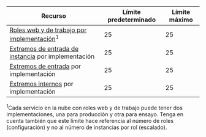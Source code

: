 | Recurso | Límite predeterminado | Límite máximo |
| --- | --- | --- |
| [Roles web y de trabajo por implementación](../articles/cloud-services/cloud-services-choose-me.md)<sup>1</sup> |25 |25 |
| [Extremos de entrada de instancia](http://msdn.microsoft.com/library/gg557552.aspx#InstanceInputEndpoint) por implementación |25 |25 |
| [Extremos de entrada](http://msdn.microsoft.com/library/gg557552.aspx#InputEndpoint) por implementación |25 |25 |
| [Extremos internos](http://msdn.microsoft.com/library/gg557552.aspx#InternalEndpoint) por implementación |25 |25 |

<sup>1</sup>Cada servicio en la nube con roles web y de trabajo puede tener dos implementaciones, una para producción y otra para ensayo. Tenga en cuenta también que este límite hace referencia al número de roles (configuración) y no al número de instancias por rol (escalado).



<!--HONumber=Nov16_HO3-->


